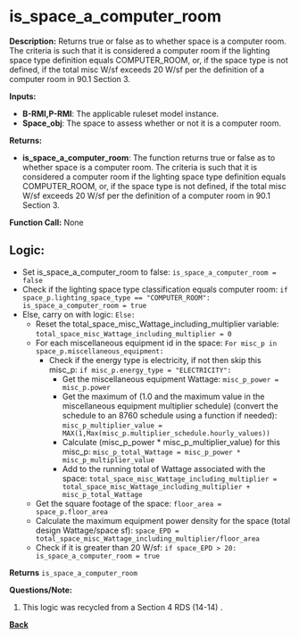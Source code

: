 # is_space_a_computer_room

**Description:** Returns true or false as to whether space is a computer room. The criteria is such that it is considered a computer room if the lighting space type definition equals COMPUTER_ROOM, or, if the space type is not defined, if the total misc W/sf exceeds 20 W/sf per the definition of a computer room in 90.1 Section 3. 

**Inputs:**  
- **B-RMI,P-RMI**: The applicable ruleset model instance.   
- **Space_obj**: The space to assess whether or not it is a computer room.

**Returns:**  
- **is_space_a_computer_room**: The function returns true or false as to whether space is a computer room. The criteria is such that it is considered a computer room if the lighting space type definition equals COMPUTER_ROOM, or, if the space type is not defined, if the total misc W/sf exceeds 20 W/sf per the definition of a computer room in 90.1 Section 3. 

**Function Call:**  None  


## Logic:    
- Set is_space_a_computer_room to false: `is_space_a_computer_room = false`  
- Check if the lighting space type classification equals computer room: `if space_p.lighting_space_type == "COMPUTER_ROOM": is_space_a_computer_room = true`
- Else, carry on with logic: `Else:`                 
    - Reset the total_space_misc_Wattage_including_multiplier variable: `total_space_misc_Wattage_including_multiplier = 0`
    - For each miscellaneous equipment id in the space: `For misc_p in space_p.miscellaneous_equipment:`
        - Check if the energy type is electricity, if not then skip this misc_p: `if misc_p.energy_type = "ELECTRICITY":`
            - Get the miscellaneous equipment Wattage: `misc_p_power = misc_p.power`
            - Get the maximum of (1.0 and the maximum value in the miscellaneous equipment multiplier schedule) (convert the schedule to an 8760 schedule using a function if needed): `misc_p_multiplier_value = MAX(1,Max(misc_p.multiplier_schedule.hourly_values))`
            - Calculate (misc_p_power * misc_p_multiplier_value) for this misc_p: `misc_p_total_Wattage = misc_p_power * misc_p_multiplier_value`
            - Add to the running total of Wattage associated with the space: `total_space_misc_Wattage_including_multiplier = total_space_misc_Wattage_including_multiplier + misc_p_total_Wattage`
    - Get the square footage of the space: `floor_area = space_p.floor_area`
    - Calculate the maximum equipment power density for the space (total design Wattage/space sf): `space_EPD = total_space_misc_Wattage_including_multiplier/floor_area`
    - Check if it is greater than 20 W/sf: `if space_EPD > 20: is_space_a_computer_room = true`  

**Returns** `is_space_a_computer_room`  

**Questions/Note:**  
1. This logic was recycled from a Section 4 RDS (14-14) .

**[Back](../_toc.md)**
